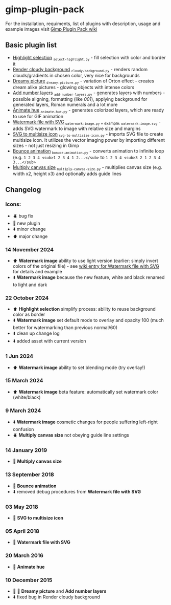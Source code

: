 # gimp-plugin-pack

For the installation, requiments, list of plugins with description, usage and example images visit [Gimp Plugin Pack wiki](https://github.com/Krzysiu/krzysiu-gimp-plugin-pack/wiki)

## Basic plugin list
+ [Highlight selection](https://github.com/Krzysiu/krzysiu-gimp-plugin-pack/wiki/Highlight-selection) <sub>`select-highlight.py`</sub> - fill selection with color and border it
+ [Render cloudy background](https://github.com/Krzysiu/krzysiu-gimp-plugin-pack/wiki/Render-cloudy-background) <sub>`cloudy-background.py`</sub> - renders random clouds/gradients in chosen color, very nice for backgrounds
+ [Dreamy picture](https://github.com/Krzysiu/krzysiu-gimp-plugin-pack/wiki/Dreamy-picture) <sub>`dreamy-picture.py`</sub> - variation of Orton effect - creates dream alike pictures - glowing objects with intense colors
+ [Add number layers](https://github.com/Krzysiu/krzysiu-gimp-plugin-pack/wiki/Add-number-layers) <sub>`add-number-layers.py`</sub> - generates layers with numbers - possible aligning, formatting (like *001*), applying background for generated layers, Roman numerals and a lot more
+ [Animate hue](https://github.com/Krzysiu/krzysiu-gimp-plugin-pack/wiki/Animate-hue) <sub>`animate-hue.py`</sub> - generates colorized layers, which are ready to use for GIF animation
+ [Watermark file with SVG](https://github.com/Krzysiu/krzysiu-gimp-plugin-pack/wiki/Watermark-file-with-SVG) <sub>`watermark-image.py` + example: `watermark-image.svg`</sub> - adds SVG watermark to image with relative size and margins
+ [SVG to multisize icon](https://github.com/Krzysiu/krzysiu-gimp-plugin-pack/wiki/SVG-to-multisize-icon) <sub>`svg-to-multisize-icon.py`</sub> - imports SVG file to create multisize icon. It utilizes the vector imaging power by importing different sizes - not just resizing in Gimp
+ [Bounce animation](https://github.com/Krzysiu/krzysiu-gimp-plugin-pack/wiki/Bounce-animation) <sub>`bonuce-animation.py`</sub> - converts animation to infinite loop (e.g. `1 2 3 4 <sub>1 2 3 4 1 2...</sub>` to `1 2 3 4 <sub>3 2 1 2 3 4 3...</sub>`
+ [Multiply canvas size](https://github.com/Krzysiu/krzysiu-gimp-plugin-pack/wiki/Multiply-canvas-size) <sub>`multiply-canvas-size.py`</sub> - multiplies canvas size (e.g. width x2, height x3) and optionally adds guide lines

## Changelog
### Icons:
+ :beetle: bug fix
+ :hatching_chick: new plugin
+ :arrow_down: minor change
+ :arrow_up: major change

### 14 November 2024
+ :arrow_up: **Watermark image** ability to use light version (earlier: simply invert colors of the original file) - see [wiki entry for Watermark file with SVG](https://github.com/Krzysiu/krzysiu-gimp-plugin-pack/wiki/Watermark-file-with-SVG) for details and example
+ :arrow_down: **Watermark image** because the new feature, white and black renamed to light and dark

### 22 October 2024
+ :arrow_up: **Highlight selection** simplify process: ability to reuse background color as border
+ :arrow_down: **Watermark image** set default mode to overlay and opacity 100 (much better for watermarking than previous normal/60)
+ :arrow_down: clean up change log
+ :arrow_down: added asset with current version 

### 1 Jun 2024
+ :arrow_up: **Watermark image** ability to set blending mode (try overlay!)

### 15 March 2024
+ :arrow_up: **Watermark image** beta feature: automatically set watermark color (white/black)

### 9 March 2024
+ :arrow_down: **Watermark image** cosmetic changes for people suffering left-right confusion
+ :beetle: **Multiply canvas size** not obeying guide line settings

### 14 January 2019
+ :hatching_chick: **Multiply canvas size**

### 13 September 2018
+ :hatching_chick: **Bounce animation**
+ :arrow_down: removed debug procedures from **Watermark file with SVG**

### 03 May 2018
+ :hatching_chick: **SVG to multisize icon**

### 05 April 2018
+ :hatching_chick: **Watermark file with SVG**

### 20 March 2016
+ :hatching_chick: **Animate hue**

### 10 December 2015
+ :hatching_chick: :hatching_chick: **Dreamy picture** and **Add number layers**
+ :arrow_down: fixed bug in Render cloudy background
